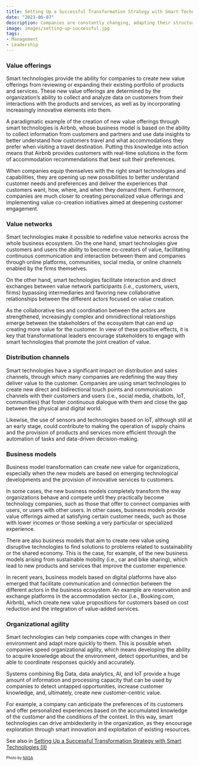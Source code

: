 ```yaml
---
title: Setting Up a Successful Transformation Strategy with Smart Technologies (II)
date: "2023-06-07"
description: Companies are constantly changing, adapting their structures, resources, and objectives as they evolve to overcome the inertia that impedes change. There are different approaches when it comes to addressing business transformation with smart technologies that imply different ways of understanding the reasons, timing and opportunity to carry out the changes and that have consequences on the risks and costs of transformation.
image: images/setting-up-successful.jpg
tags:
- Management
- Leadership
---
```

### Value offerings
Smart technologies provide the ability for companies to create new value offerings from reviewing or expanding their existing portfolio of products and services. These new value offerings are determined by the organization’s ability to collect and analyze data on customers from their interactions with the products and services, as well as by incorporating increasingly innovative elements into them.

A paradigmatic example of the creation of new value offerings through smart technologies is Airbnb, whose business model is based on the ability to collect information from customers and partners and use data insights to better understand how customers travel and what accommodations they prefer when visiting a travel destination. Putting this knowledge into action means that Airbnb provides customers with real-time solutions in the form of accommodation recommendations that best suit their preferences. 

When companies equip themselves with the right smart technologies and capabilities, they are opening up new possibilities to better understand customer needs and preferences and deliver the experiences that customers want, how, where, and when they demand them.  Furthermore, companies are much closer to creating personalized value offerings and implementing value co-creation initiatives aimed at deepening customer engagement.

### Value networks
Smart technologies make it possible to redefine value networks across the whole business ecosystem. On the one hand, smart technologies give customers and users the ability to become co-creators of value, facilitating continuous communication and interaction between them and companies through online platforms, communities, social media, or online channels enabled by the firms themselves. 

On the other hand, smart technologies facilitate interaction and direct exchanges between value network participants (i.e., customers, users, firms) bypassing intermediaries and favoring new collaborative relationships between the different actors focused on value creation.

As the collaborative ties and coordination between the actors are strengthened, increasingly complex and omnidirectional relationships emerge between the stakeholders of the ecosystem that can end up creating more value for the customer. In view of these positive effects, it is key that transformational leaders encourage stakeholders to engage with smart technologies that promote the joint creation of value.

### Distribution channels
Smart technologies have a significant impact on distribution and sales channels, through which many companies are redefining the way they deliver value to the customer. Companies are using smart technologies to create new direct and bidirectional touch points and communication channels with their customers and users (i.e., social media, chatbots, IoT, communities) that foster continuous dialogue with them and close the gap between the physical and digital world.

Likewise, the use of sensors and technologies based on IoT, although still at an early stage, could contribute to making the operation of supply chains and the provision of products and services more efficient through the automation of tasks and data-driven decision-making.

### Business models
Business model transformation can create new value for organizations, especially when the new models are based on emerging technological developments and the provision of innovative services to customers. 

In some cases, the new business models completely transform the way organizations behave and compete until they practically become technology companies, such as those that offer to connect companies with users, or users with other users. In other cases, business models provide value offerings aimed at satisfying certain customer needs, such as those with lower incomes or those seeking a very particular or specialized experience.

There are also business models that aim to create new value using disruptive technologies to find solutions to problems related to sustainability or the shared economy. This is the case, for example, of the new business models arising from sustainable mobility (i.e., car and bike sharing), which lead to new products and services that improve the customer experience. 

In recent years, business models based on digital platforms have also emerged that facilitate communication and connection between the different actors in the business ecosystem. An example are reservation and exchange platforms in the accommodation sector (i.e., Booking.com, Airbnb), which create new value propositions for customers based on cost reduction and the integration of value-added services.

### Organizational agility
Smart technologies can help companies cope with changes in their environment and adapt more quickly to them. This is possible when companies speed organizational agility, which means developing the ability to acquire knowledge about the environment, detect opportunities, and be able to coordinate responses quickly and accurately. 

Systems combining Big Data, data analytics, AI, and IoT provide a huge amount of information and processing capacity that can be used by companies to detect untapped opportunities, increase customer knowledge, and, ultimately, create new customer-centric value. 

For example, a company can anticipate the preferences of its customers and offer personalized experiences based on the accumulated knowledge of the customer and the conditions of the context. In this way, smart technologies can drive ambidexterity in the organization, as they encourage exploration through smart innovation and exploitation of existing resources.

See also in [Setting Up a Successful Transformation Strategy with Smart Technologies (II)](/posts/setting-up-a-seamless-business-transformation-strategy-I/)

<p style= "font-size:10px;">Photo by <a href="https://www.nasa.gov/sites/default/files/thumbnails/image/artemis_i_launch_nhq202211160029.jpg" target="_blank">NASA</a></p>